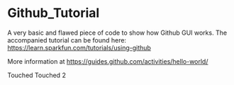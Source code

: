 # Github_Tutorial
A very basic and flawed piece of code to show how Github GUI works.
The accompanied tutorial can be found here:
https://learn.sparkfun.com/tutorials/using-github

More information at
https://guides.github.com/activities/hello-world/

Touched
Touched 2
